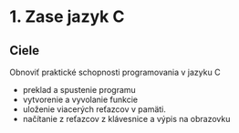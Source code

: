 # 1. Zase jazyk C

## Ciele

Obnoviť praktické schopnosti programovania v jazyku C

- preklad a spustenie programu
- vytvorenie a vyvolanie funkcie
- uloženie viacerých reťazcov v pamäti.
- načítanie z reťazcov z klávesnice a výpis na obrazovku





